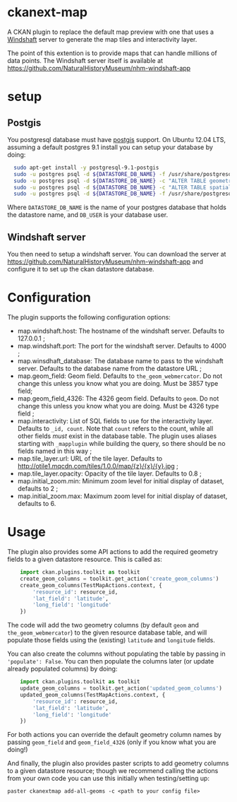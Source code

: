 ckanext-map
===========

A CKAN plugin to replace the default map preview with one that uses a
<a href="https://github.com/CartoDB/Windshaft">Windshaft</a> server to generate the map tiles and interactivity layer.

The point of this extention is to provide maps that can handle millions of data points. The Windshaft server itself is
available at
<a href="https://github.com/NaturalHistoryMuseum/nhm-windshaft-app">https://github.com/NaturalHistoryMuseum/nhm-windshaft-app</a>

setup
=====

Postgis
-------

You postgresql database must have <a href="http://postgis.net/">postgis</a> support. On Ubuntu 12.04 LTS, assuming a
default postgres 9.1 install you can setup your database by doing:

```bash
  sudo apt-get install -y postgresql-9.1-postgis
  sudo -u postgres psql -d ${DATASTORE_DB_NAME} -f /usr/share/postgresql/9.1/contrib/postgis-1.5/postgis.sql
  sudo -u postgres psql -d ${DATASTORE_DB_NAME} -c "ALTER TABLE geometry_columns OWNER TO $DB_USER"
  sudo -u postgres psql -d ${DATASTORE_DB_NAME} -c "ALTER TABLE spatial_ref_sys OWNER TO $DB_USER"
  sudo -u postgres psql -d ${DATASTORE_DB_NAME} -f /usr/share/postgresql/9.1/contrib/postgis-1.5/spatial_ref_sys.sql
```

Where ```DATASTORE_DB_NAME``` is the name of your postgres database that holds the datastore name, and ```DB_USER``` is
your database user.

Windshaft server
----------------

You then need to setup a windshaft server. You can download the server at
<a href="https://github.com/NaturalHistoryMuseum/nhm-windshaft-app">https://github.com/NaturalHistoryMuseum/nhm-windshaft-app</a>
and configure it to set up the ckan datastore database.

Configuration
=============

The plugin supports the following configuration options:

- map.windshaft.host: The hostname of the windshaft server. Defaults to 127.0.0.1 ;
- map.windshaft.port: The port for the windshaft server. Defaults to 4000 ;
- map.winsdhaft_database: The database name to pass to the windshaft server. Defaults
  to the database name from the datastore URL ;
- map.geom_field: Geom field. Defaults to ```the_geom_webmercator```. Do not change this unless you know what you are
  doing. Must be 3857 type field;
- map.geom_field_4326: The 4326 geom field. Defaults to ```geom```. Do not change this unless you know what you are
  doing. Must be 4326 type field ;
- map.interactivity: List of SQL fields to use for the interactivity layer. Defaults to ```_id, count```. Note that
  ```count``` refers to the count, while all other fields *must* exist in the database table. The plugin uses aliases
  starting with ```_mapplugin``` while building the query, so there should be no fields named in this way ;
- map.tile_layer.url: URL of the tile layer. Defaults to http://otile1.mqcdn.com/tiles/1.0.0/map/{z}/{x}/{y}.jpg ;
- map.tile_layer.opacity: Opacity of the tile layer. Defaults to 0.8 ;
- map.initial_zoom.min: Minimum zoom level for initial display of dataset, defaults to 2 ;
- map.initial_zoom.max: Maximum zoom level for initial display of dataset, defaults to 6.

Usage
=====

The plugin also provides some API actions to add the required geometry fields to a given datastore resource. This is
called as:

```python
    import ckan.plugins.toolkit as toolkit
    create_geom_columns = toolkit.get_action('create_geom_columns')
    create_geom_columns(TestMapActions.context, {
        'resource_id': resource_id,
        'lat_field': 'latitude',
        'long_field': 'longitude'
    })
```

The code will add the two geometry columns (by default ```geom``` and ```the_geom_webmercator```) to the given resource
database table, and will populate those fields using the (existing) ```latitude``` and ```longitude``` fields.

You can also create the columns without populating the table by passing in ```'populate': False```. You can then
populate the columns later (or update already populated columns) by doing:

```python
    import ckan.plugins.toolkit as toolkit
    update_geom_columns = toolkit.get_action('updated_geom_columns')
    updated_geom_columns(TestMapActions.context, {
        'resource_id': resource_id,
        'lat_field': 'latitude',
        'long_field': 'longitude'
    })
```


For both actions you can override the default geometry column names by passing ```geom_field``` and
```geom_field_4326``` (only if you know what you are doing!)

And finally, the plugin also provides paster scripts to add geometry columns to a given datastore resource; though we
recommend calling the actions from your own code you can use this initially when testing/setting up:

```
paster ckanextmap add-all-geoms -c <path to your config file>
```